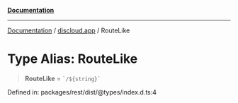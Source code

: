 [**Documentation**](../../README.md)

***

[Documentation](../../packages.md) / [discloud.app](../README.md) / RouteLike

# Type Alias: RouteLike

> **RouteLike** = `` `/${string}` ``

Defined in: packages/rest/dist/@types/index.d.ts:4

